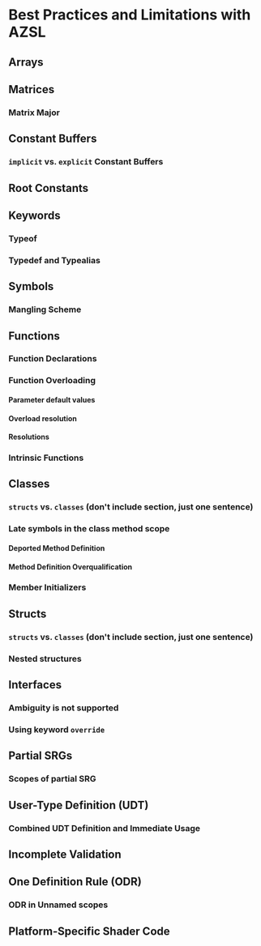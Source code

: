 # Best Practices and Limitations with AZSL

<!-- ------------------------------>
## Arrays


<!-- ------------------------------>
## Matrices
### Matrix Major


<!-- ------------------------------>
## Constant Buffers

### `implicit` vs. `explicit` Constant Buffers

<!-- ------------------------------>
## Root Constants

<!-- ------------------------------>
## Keywords
### Typeof
### Typedef and Typealias

<!-- ------------------------------>
## Symbols
### Mangling Scheme

<!-- ------------------------------>
## Functions
### Function Declarations

### Function Overloading
#### Parameter default values
#### Overload resolution
#### Resolutions

### Intrinsic Functions

<!-- ------------------------------>
## Classes
### `structs` vs. `classes` (don't include section, just one sentence)

### Late symbols in the class method scope
#### Deported Method Definition
#### Method Definition Overqualification

### Member Initializers

<!-- ------------------------------>
## Structs
### `structs` vs. `classes` (don't include section, just one sentence)
### Nested structures

<!-- ------------------------------>
## Interfaces
### Ambiguity is not supported

### Using keyword `override`

<!-- ------------------------------>
## Partial SRGs
### Scopes of partial SRG

<!-- ------------------------------>
## User-Type Definition (UDT)
### Combined UDT Definition and Immediate Usage

<!-- ------------------------------>
## Incomplete Validation 

<!-- ------------------------------>
## One Definition Rule (ODR)

### ODR in Unnamed scopes

<!-- ------------------------------>
## Platform-Specific Shader Code